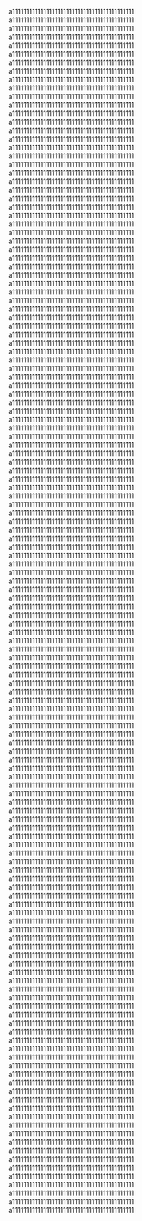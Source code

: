 a1111111111111111111111111111111111111111111 a1111111111111111111111111111111111111111111 a1111111111111111111111111111111111111111111 a1111111111111111111111111111111111111111111 a1111111111111111111111111111111111111111111 a1111111111111111111111111111111111111111111 a1111111111111111111111111111111111111111111 a1111111111111111111111111111111111111111111 a1111111111111111111111111111111111111111111 a1111111111111111111111111111111111111111111 a1111111111111111111111111111111111111111111 a1111111111111111111111111111111111111111111 a1111111111111111111111111111111111111111111 a1111111111111111111111111111111111111111111 a1111111111111111111111111111111111111111111 a1111111111111111111111111111111111111111111 a1111111111111111111111111111111111111111111 a1111111111111111111111111111111111111111111 a1111111111111111111111111111111111111111111 a1111111111111111111111111111111111111111111 a1111111111111111111111111111111111111111111 a1111111111111111111111111111111111111111111 a1111111111111111111111111111111111111111111 a1111111111111111111111111111111111111111111 a1111111111111111111111111111111111111111111 a1111111111111111111111111111111111111111111 a1111111111111111111111111111111111111111111 a1111111111111111111111111111111111111111111 a1111111111111111111111111111111111111111111 a1111111111111111111111111111111111111111111 a1111111111111111111111111111111111111111111 a1111111111111111111111111111111111111111111 a1111111111111111111111111111111111111111111 a1111111111111111111111111111111111111111111 a1111111111111111111111111111111111111111111 a1111111111111111111111111111111111111111111 a1111111111111111111111111111111111111111111 a1111111111111111111111111111111111111111111 a1111111111111111111111111111111111111111111 a1111111111111111111111111111111111111111111 a1111111111111111111111111111111111111111111 a1111111111111111111111111111111111111111111 a1111111111111111111111111111111111111111111 a1111111111111111111111111111111111111111111 a1111111111111111111111111111111111111111111 a1111111111111111111111111111111111111111111 a1111111111111111111111111111111111111111111 a1111111111111111111111111111111111111111111 a1111111111111111111111111111111111111111111 a1111111111111111111111111111111111111111111 a1111111111111111111111111111111111111111111 a1111111111111111111111111111111111111111111 a1111111111111111111111111111111111111111111 a1111111111111111111111111111111111111111111 a1111111111111111111111111111111111111111111 a1111111111111111111111111111111111111111111 a1111111111111111111111111111111111111111111 a1111111111111111111111111111111111111111111 a1111111111111111111111111111111111111111111 a1111111111111111111111111111111111111111111 a1111111111111111111111111111111111111111111 a1111111111111111111111111111111111111111111 a1111111111111111111111111111111111111111111 a1111111111111111111111111111111111111111111 a1111111111111111111111111111111111111111111 a1111111111111111111111111111111111111111111 a1111111111111111111111111111111111111111111 a1111111111111111111111111111111111111111111 a1111111111111111111111111111111111111111111 a1111111111111111111111111111111111111111111 a1111111111111111111111111111111111111111111 a1111111111111111111111111111111111111111111 a1111111111111111111111111111111111111111111 a1111111111111111111111111111111111111111111 a1111111111111111111111111111111111111111111 a1111111111111111111111111111111111111111111 a1111111111111111111111111111111111111111111 a1111111111111111111111111111111111111111111 a1111111111111111111111111111111111111111111 a1111111111111111111111111111111111111111111 a1111111111111111111111111111111111111111111 a1111111111111111111111111111111111111111111 a1111111111111111111111111111111111111111111 a1111111111111111111111111111111111111111111 a1111111111111111111111111111111111111111111 a1111111111111111111111111111111111111111111 a1111111111111111111111111111111111111111111 a1111111111111111111111111111111111111111111 a1111111111111111111111111111111111111111111 a1111111111111111111111111111111111111111111 a1111111111111111111111111111111111111111111 a1111111111111111111111111111111111111111111 a1111111111111111111111111111111111111111111 a1111111111111111111111111111111111111111111 a1111111111111111111111111111111111111111111 a1111111111111111111111111111111111111111111 a1111111111111111111111111111111111111111111 a1111111111111111111111111111111111111111111 a1111111111111111111111111111111111111111111 a1111111111111111111111111111111111111111111 a1111111111111111111111111111111111111111111 a1111111111111111111111111111111111111111111 a1111111111111111111111111111111111111111111 a1111111111111111111111111111111111111111111 a1111111111111111111111111111111111111111111 a1111111111111111111111111111111111111111111 a1111111111111111111111111111111111111111111 a1111111111111111111111111111111111111111111 a1111111111111111111111111111111111111111111 a1111111111111111111111111111111111111111111 a1111111111111111111111111111111111111111111 a1111111111111111111111111111111111111111111 a1111111111111111111111111111111111111111111 a1111111111111111111111111111111111111111111 a1111111111111111111111111111111111111111111 a1111111111111111111111111111111111111111111 a1111111111111111111111111111111111111111111 a1111111111111111111111111111111111111111111 a1111111111111111111111111111111111111111111 a1111111111111111111111111111111111111111111 a1111111111111111111111111111111111111111111 a1111111111111111111111111111111111111111111 a1111111111111111111111111111111111111111111 a1111111111111111111111111111111111111111111 a1111111111111111111111111111111111111111111 a1111111111111111111111111111111111111111111 a1111111111111111111111111111111111111111111 a1111111111111111111111111111111111111111111 a1111111111111111111111111111111111111111111 a1111111111111111111111111111111111111111111 a1111111111111111111111111111111111111111111 a1111111111111111111111111111111111111111111 a1111111111111111111111111111111111111111111 a1111111111111111111111111111111111111111111 a1111111111111111111111111111111111111111111 a1111111111111111111111111111111111111111111 a1111111111111111111111111111111111111111111 a1111111111111111111111111111111111111111111 a1111111111111111111111111111111111111111111 a1111111111111111111111111111111111111111111 a1111111111111111111111111111111111111111111 a1111111111111111111111111111111111111111111
